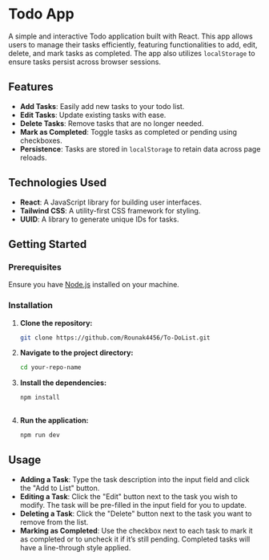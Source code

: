 # Todo App

A simple and interactive Todo application built with React. This app allows users to manage their tasks efficiently, featuring functionalities to add, edit, delete, and mark tasks as completed. The app also utilizes `localStorage` to ensure tasks persist across browser sessions.

## Features

- **Add Tasks**: Easily add new tasks to your todo list.
- **Edit Tasks**: Update existing tasks with ease.
- **Delete Tasks**: Remove tasks that are no longer needed.
- **Mark as Completed**: Toggle tasks as completed or pending using checkboxes.
- **Persistence**: Tasks are stored in `localStorage` to retain data across page reloads.

## Technologies Used

- **React**: A JavaScript library for building user interfaces.
- **Tailwind CSS**: A utility-first CSS framework for styling.
- **UUID**: A library to generate unique IDs for tasks.

## Getting Started

### Prerequisites

Ensure you have [Node.js](https://nodejs.org/) installed on your machine.

### Installation

1. **Clone the repository:**

   ```bash
   git clone https://github.com/Rounak4456/To-DoList.git

2. **Navigate to the project directory:**
   ```bash
   cd your-repo-name

3. **Install the dependencies:**
   ```bash
   npm install
  
4. **Run the application:**
   ```bash
   npm run dev


## Usage

- **Adding a Task**: Type the task description into the input field and click the "Add to List" button.
- **Editing a Task**: Click the "Edit" button next to the task you wish to modify. The task will be pre-filled in the input field for you to update.
- **Deleting a Task**: Click the "Delete" button next to the task you want to remove from the list.
- **Marking as Completed**: Use the checkbox next to each task to mark it as completed or to uncheck it if it’s still pending. Completed tasks will have a line-through style applied.





